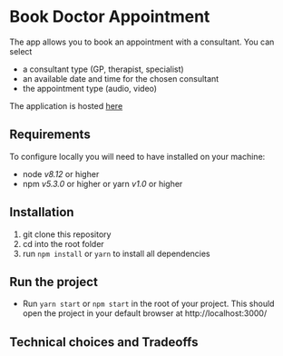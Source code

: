 # Book Doctor Appointment
The app allows you to book an appointment with a consultant. You can select 
- a consultant type (GP, therapist, specialist)
- an available date and time for the chosen consultant
- the appointment type (audio, video)

The application is hosted [here](https://book-appointment-react.herokuapp.com/)

## Requirements

To configure locally you will need to have installed on your machine:
* node *v8.12* or higher 
* npm  *v5.3.0* or higher or yarn *v1.0* or higher

## Installation
1. git clone this repository 
2. cd into the root folder 
3. run `npm install` or `yarn` to install all dependencies

## Run the project
* Run `yarn start` or `npm start` in the root of your project. This should open the project in your default browser at http://localhost:3000/ 

## Technical choices and Tradeoffs 

